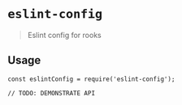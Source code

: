 # `eslint-config`

> Eslint config for rooks

## Usage

```
const eslintConfig = require('eslint-config');

// TODO: DEMONSTRATE API
```

